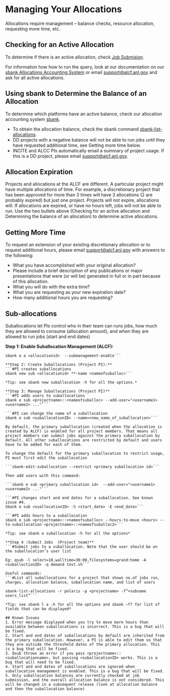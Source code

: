 # Managing Your Allocations
Allocations require management – balance checks, resource allocation, requesting more time, etc.

## Checking for an Active Allocation
To determine if there is an active allocation, check [Job Submision](../../../theta/queueing-and-running-jobs/job-and-queue-scheduling/#submit-a-job).

For information how how to run the query, look at our documentation on our [sbank Allocations Accounting System](sbank-allocation-accounting-system.md) or email [support@alcf.anl.gov](mailto:support@alcf.anl.gov) and ask for all active allocations.

## Using sbank to Determine the Balance of an Allocation
To determine which platforms have an active balance, check our allocation accounting system [sbank](sbank-allocation-accounting-system.md).

- To obtain the allocation balance, check the sbank command [sbank-list-allocations](sbank-list-allocations.md).
- DD projects with a negative balance will not be able to run jobs until they have requested additional time, see Getting more time below.
- INCITE and ALCC PIs automatically email a summary of project usage.  If this is a DD project, please email [support@alcf.anl.gov](mailto:support@alcf.anl.gov).

## Allocation Expiration
Projects and allocations at the ALCF are different.  A particular project might have multiple allocations of time. For example, a discretionary project that has been approved for more than 3 times will have 3 allocations (2 are probably expired) but just one project. Projects will not expire, allocations will. If allocations are expired, or have no hours left, jobs will not be able to run. Use the two bullets above (Checking for an active allocation and Determining the balance of an allocation) to determine active allocations.

## Getting More Time
To request an extension of your existing discretionary allocation or to request additional hours, please email [support@alcf.anl.gov](mailto:support@alcf.anl.gov) with answers to the following:

- What you have accomplished with your original allocation?
-   Please include a brief description of any publications or major presentations that were (or will be) generated in full or in part because of this allocation.
- What you will do with the extra time?
- What you are requesting as your new expiration date?
- How many additional hours you are requesting?

## Sub-allocations
Suballocations let PIs control who in their team can runs jobs, how much they are allowed to consume (allocation amount), and when they are allowed to run jobs (start and end dates)

**Step 1: Enable Suballocation Management (ALCF):**
```#Enable suballocations on an allocation 
sbank e a <allocationid>  --submanagement-enable```

**Step 2: Create Suballocations (Project PI):**
```#PI creates suballocations 
sbank new sub <allocationid> **-name <nameofsuballoc>```

*Tip: see sbank new suballocation -h for all the options.* 

**Step 3: Manage Suballocations (Project PI)**
```#PI adds users to suballocations 
sbank e sub <projectname>::<nameofsuballoc> --add-user="<username1> <username2> ..."```

```#PI can change the name of a suballocation 
sbank e sub <suballocationID> --name=<new_name_of_suballocation>```

By default, the primary suballocation (created when the allocation is created by ALCF) is enabled for all project members. That means all project members can submit jobs against the primary suballocation by default. All other suballocations are restricted by default and users have to be added for each of them.

To change the default for the primary suballocation to restrict usage, PI must first edit the suballocation

```sbank-edit-suballocation --restrict <primary suballocation id>```

Then add users with this command:

```sbank e sub <primary suballocation id>  --add-user="<username1> <username2> ..."```

```#PI changes start and end dates for a suballocation. See known issue #4. 
Sbank e sub <suallocationID> -S <start_date> -E <end_date>```
 
```#PI adds hours to a suballocation
sbank e sub <projectname>::<nameofsuballoc> --hours-to-move <hours> --to-suballocation <projectname>::<nameofsuballoc2>``` 

*Tip: see sbank e suballocation -h for all the options*

**Step 4 :Submit Jobs  (Project team)**
```#Submit jobs to a suballocation. Note that the user should be on the suballocation’s user list 

Eg: qsub -l select=10,walltime=30:00,filesystems=grand:home -A <suballoctionID> -q demand test.sh```

Useful commands: 
```#List all suballocations for a project that shows no.of jobs run, charges, allocation balance, suballocation name, and list of users  

sbank-list-allocations -r polaris -p <projectname> -f”+subname users_list”```

*Tip: see sbank l a -h for all the options and sbank –f? for list of fields that can be displayed* 

## Known Issues
1. Error message displayed when you try to move more hours than available between suballocations is incorrect. This is a bug that will be fixed. 
2. Start and end dates of suballocations by default are inherited from the primary suballocation. However, a PI is able to edit them so that they are outside the threshold dates of the primary allocation. This is a bug that will be fixed. 
3. Qsub throws an error if you pass <projectname>::<suballocationname>, but passing <suballocationID> works. This is a bug that will need to be fixed. 
4. Start and end dates of suballocations are ignored when suballocation management is enabled. This is a bug that will be fixed. 
5. Only suballocation balances are currently checked at job submission, and the overall allocation balance is not considered. This will be changed in a subsequent release (look at allocation balance and then the suballocation balance)
